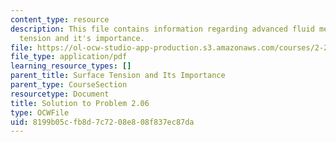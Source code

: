 ```yaml
---
content_type: resource
description: This file contains information regarding advanced fluid mechanics, surface
  tension and it's importance.
file: https://ol-ocw-studio-app-production.s3.amazonaws.com/courses/2-25-advanced-fluid-mechanics-fall-2013/8199b05cfb8d7c7208e808f837ec87da_MIT2_25F13_Solution2.06.pdf
file_type: application/pdf
learning_resource_types: []
parent_title: Surface Tension and Its Importance
parent_type: CourseSection
resourcetype: Document
title: Solution to Problem 2.06
type: OCWFile
uid: 8199b05c-fb8d-7c72-08e8-08f837ec87da
---
```

